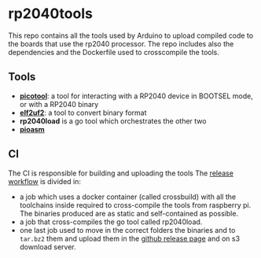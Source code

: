 # rp2040tools

This repo contains all the tools used by Arduino to upload compiled code to the boards that use the rp2040 processor.
The repo includes also the dependencies and the Dockerfile used to crosscompile the tools.

## Tools

- [**picotool**](https://github.com/raspberrypi/picotool): a tool for interacting with a RP2040 device in BOOTSEL mode, or with a RP2040 binary
- [**elf2uf2**](https://github.com/raspberrypi/pico-sdk/tree/master/tools/elf2uf2): a tool to convert binary format
- **rp2040load** is a go tool which orchestrates the other two
- [**pioasm**](https://github.com/raspberrypi/pico-sdk/tree/master/tools/pioasm)

## CI
The CI is responsible for building and uploading the tools
The [release workflow](https://github.com/arduino/rp2040tools/blob/master/.github/workflows/release.yml) is divided in:

- a job which uses a docker container (called crossbuild) with all the toolchains inside required to cross-compile the tools from raspberry pi. The binaries produced are as static and self-contained as possible.
- a job that cross-compiles the go tool called rp2040load.
- one last job used to move in the correct folders the binaries and to `tar.bz2` them and upload them in the [github release page](https://github.com/arduino/rp2040tools/releases) and on s3 download server.
